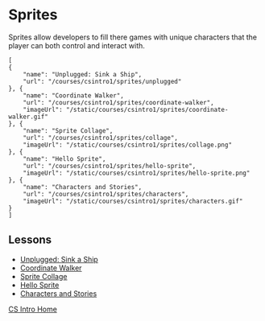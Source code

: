 # Sprites

Sprites allow developers to fill there games with unique characters that the player can both control and interact with.

```codecard
[
{
    "name": "Unplugged: Sink a Ship",
    "url": "/courses/csintro1/sprites/unplugged"
}, {
    "name": "Coordinate Walker",
    "url": "/courses/csintro1/sprites/coordinate-walker",
    "imageUrl": "/static/courses/csintro1/sprites/coordinate-walker.gif"
}, {
    "name": "Sprite Collage",
    "url": "/courses/csintro1/sprites/collage",
    "imageUrl": "/static/courses/csintro1/sprites/collage.png"
}, {
    "name": "Hello Sprite",
    "url": "/courses/csintro1/sprites/hello-sprite",
    "imageUrl": "/static/courses/csintro1/sprites/hello-sprite.png"
}, {
    "name": "Characters and Stories",
    "url": "/courses/csintro1/sprites/characters",
    "imageUrl": "/static/courses/csintro1/sprites/characters.gif"
}
]
```
## Lessons

* [Unplugged: Sink a Ship](/courses/csintro1/sprites/unplugged)
* [Coordinate Walker](/courses/csintro1/sprites/coordinate-walker)
* [Sprite Collage](/courses/csintro1/sprites/collage)
* [Hello Sprite](/courses/csintro1/sprites/hello-sprite)
* [Characters and Stories](/courses/csintro1/sprites/characters)


[CS Intro Home](/courses/csintro1)
